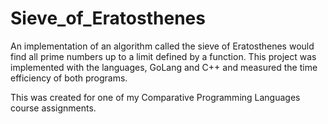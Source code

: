 # Sieve_of_Eratosthenes
An implementation of an algorithm called the sieve of Eratosthenes would find all prime numbers up to a limit defined by a function. 
This project was implemented with the languages, GoLang and C++ and measured the time efficiency of both programs. 

This was created for one of my Comparative Programming Languages course assignments.  
